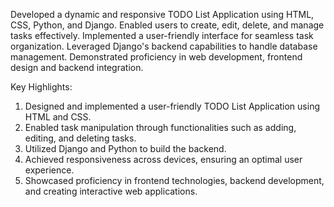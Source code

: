 Developed a dynamic and responsive TODO List Application using HTML, CSS, Python, and Django. Enabled users to create, edit, delete, and manage tasks effectively. Implemented a user-friendly interface for seamless task organization. Leveraged Django's backend capabilities to handle database management. Demonstrated proficiency in web development, frontend design and backend integration.

Key Highlights:

1) Designed and implemented a user-friendly TODO List Application using HTML and CSS.
2) Enabled task manipulation through functionalities such as adding, editing, and deleting tasks.
3) Utilized Django and Python to build the backend.
4) Achieved responsiveness across devices, ensuring an optimal user experience.
5) Showcased proficiency in frontend technologies, backend development, and creating interactive web applications.




